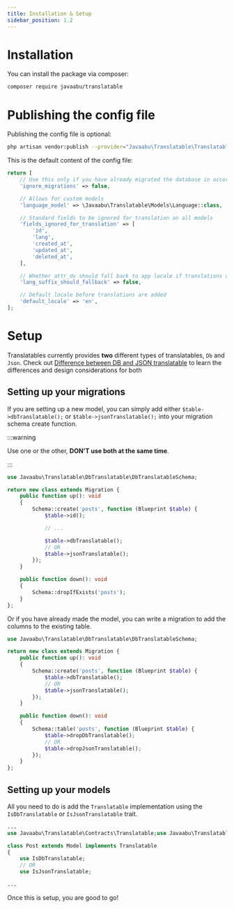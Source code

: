 ```yaml
---
title: Installation & Setup
sidebar_position: 1.2
---
```


# Installation

You can install the package via composer:

```bash
composer require javaabu/translatable
```

# Publishing the config file

Publishing the config file is optional:

```bash
php artisan vendor:publish --provider="Javaabu\Translatable\TranslatableServiceProvider" --tag="translatable-config"
```

This is the default content of the config file:

```php
return [
    // Use this only if you have already migrated the database in accordance to your own language model
    'ignore_migrations' => false,

    // Allows for custom models
    'language_model' => \Javaabu\Translatable\Models\Language::class,

    // Standard fields to be ignored for translation on all models
    'fields_ignored_for_translation' => [
        'id',
        'lang',
        'created_at',
        'updated_at',
        'deleted_at',
    ],

    // Whether attr_dv should fall back to app locale if translations do not exist
    'lang_suffix_should_fallback' => false,

    // Default locale before translations are added
    'default_locale' => 'en',
];


```

# Setup


Translatables currently provides **two** different types of translatables, `Db` and `Json`. Check out [Difference between DB and JSON translatable](./basic-usage/difference-isdbtranslatable-isjsontranslatable.md) to learn the differences and design considerations for both

## Setting up your migrations

If you are setting up a new model, you can simply add either `$table->dbTranslatable();` or `$table->jsonTranslatable();` into your migration schema create function.

:::warning

Use one or the other, **DON'T use both at the same time**.

:::

```php
use Javaabu\Translatable\DbTranslatable\DbTranslatableSchema;

return new class extends Migration {
    public function up(): void
    {
        Schema::create('posts', function (Blueprint $table) {
            $table->id();

            // ...

            $table->dbTranslatable();
            // OR
            $table->jsonTranslatable();
        });
    }

    public function down(): void
    {
        Schema::dropIfExists('posts');
    }
};
```

Or if you have already made the model, you can write a migration to add the columns to the existing table.

```php
use Javaabu\Translatable\DbTranslatable\DbTranslatableSchema;

return new class extends Migration {
    public function up(): void
    {
        Schema::create('posts', function (Blueprint $table) {
            $table->dbTranslatable();
            // OR
            $table->jsonTranslatable();
        });
    }

    public function down(): void
    {
        Schema::table('posts', function (Blueprint $table) {
            $table->dropDbTranslatable();
            // OR
            $table->dropJsonTranslatable();
        });
    }
};
```

## Setting up your models


All you need to do is add the `Translatable` implementation using the `IsDbTranslatable` or `IsJsonTranslatable` trait.

```php
...
use Javaabu\Translatable\Contracts\Translatable;use Javaabu\Translatable\DbTranslatable\IsDbTranslatable;

class Post extends Model implements Translatable
{
    use IsDbTranslatable;
    // OR
    use IsJsonTranslatable;

...
```

Once this is setup, you are good to go!
